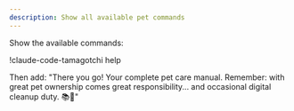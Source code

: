 ```yaml
---
description: Show all available pet commands
---
```


Show the available commands:

!claude-code-tamagotchi help

Then add: "There you go! Your complete pet care manual. Remember: with great pet ownership comes great responsibility... and occasional digital cleanup duty. 📚🐾"
